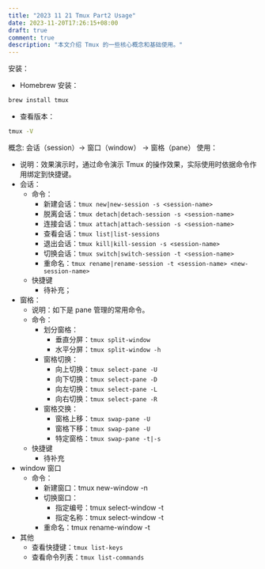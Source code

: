 ```yaml
---
title: "2023 11 21 Tmux Part2 Usage"
date: 2023-11-20T17:26:15+08:00
draft: true
comment: true
description: "本文介绍 Tmux 的一些核心概念和基础使用。"
---
```



安装：
  - Homebrew 安装：
  ```zsh
  brew install tmux
  ```
  - 查看版本：
  ```zsh
  tmux -V
  ```

概念: 会话（session）-> 窗口（window） -> 窗格（pane）
使用：
- 说明：效果演示时，通过命令演示 Tmux 的操作效果，实际使用时依据命令作用绑定到快捷键。
- 会话：
  - 命令：
    - 新建会话：```tmux new|new-session -s <session-name>```
    - 脱离会话：```tmux detach|detach-session -s <session-name>```
    - 连接会话：```tmux attach|attach-session -s <session-name>```
    - 查看会话：```tmux list|list-sessions ```
    - 退出会话：```tmux kill|kill-session -s <session-name>```
    - 切换会话：```tmux switch|switch-session -t <session-name>```
    - 重命名：```tmux rename|rename-session -t <session-name> <new-session-name>```
  - 快捷键
    - 待补充；
- 窗格： 
  - 说明：如下是 pane 管理的常用命令。
  - 命令：
    - 划分窗格：
      - 垂直分屏：```tmux split-window``` 
      - 水平分屏：```tmux split-window -h```
    - 窗格切换：
      - 向上切换：```tmux select-pane -U```
      - 向下切换：```tmux select-pane -D```
      - 向左切换：```tmux select-pane -L```
      - 向右切换：```tmux select-pane -R```
    - 窗格交换：
      - 窗格上移：```tmux swap-pane -U```
      - 窗格下移：```tmux swap-pane -U```
      - 特定窗格：```tmux swap-pane -t|-s```
  - 快捷键
    - 待补充
- window 窗口
  - 命令：
    - 新建窗口：tmux new-window -n <window-name>
    - 切换窗口：
      - 指定编号：tmux select-window -t <window-number>
      - 指定名称：tmux select-window -t <window-name>
    - 重命名：tmux rename-window -t <window-name> <new-window-name>
- 其他
  - 查看快捷键：```tmux list-keys```
  - 查看命令列表：```tmux list-commands```
